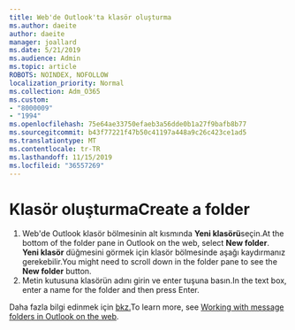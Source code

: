 ```yaml
---
title: Web'de Outlook'ta klasör oluşturma
ms.author: daeite
author: daeite
manager: joallard
ms.date: 5/21/2019
ms.audience: Admin
ms.topic: article
ROBOTS: NOINDEX, NOFOLLOW
localization_priority: Normal
ms.collection: Adm_O365
ms.custom:
- "8000009"
- "1994"
ms.openlocfilehash: 75e64ae33750efaeb3a56dde0b1a27f9bafb8b77
ms.sourcegitcommit: b43f77221f47b50c41197a448a9c26c423ce1ad5
ms.translationtype: MT
ms.contentlocale: tr-TR
ms.lasthandoff: 11/15/2019
ms.locfileid: "36557269"
---
```

# <a name="create-a-folder"></a><span data-ttu-id="4b7ff-102">Klasör oluşturma</span><span class="sxs-lookup"><span data-stu-id="4b7ff-102">Create a folder</span></span>

1. <span data-ttu-id="4b7ff-103">Web'de Outlook klasör bölmesinin alt kısmında **Yeni klasörü**seçin.</span><span class="sxs-lookup"><span data-stu-id="4b7ff-103">At the bottom of the folder pane in Outlook on the web, select **New folder**.</span></span> <span data-ttu-id="4b7ff-104">**Yeni klasör** düğmesini görmek için klasör bölmesinde aşağı kaydırmanız gerekebilir.</span><span class="sxs-lookup"><span data-stu-id="4b7ff-104">You might need to scroll down in the folder pane to see the **New folder** button.</span></span>
1. <span data-ttu-id="4b7ff-105">Metin kutusuna klasörün adını girin ve enter tuşuna basın.</span><span class="sxs-lookup"><span data-stu-id="4b7ff-105">In the text box, enter a name for the folder and then press Enter.</span></span>

<span data-ttu-id="4b7ff-106">Daha fazla bilgi edinmek için [bkz.](https://support.office.com/article/ae0f10d6-54e7-4f29-acd3-78cdc3fdcb9f)</span><span class="sxs-lookup"><span data-stu-id="4b7ff-106">To learn more, see [Working with message folders in Outlook on the web](https://support.office.com/article/ae0f10d6-54e7-4f29-acd3-78cdc3fdcb9f).</span></span>